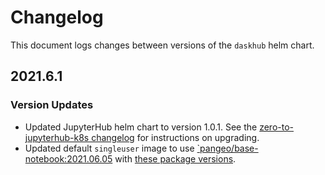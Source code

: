 # Changelog

This document logs changes between versions of the `daskhub` helm chart.

## 2021.6.1

### Version Updates

* Updated JupyterHub helm chart to version 1.0.1. See the [zero-to-jupyterhub-k8s changelog](https://github.com/jupyterhub/zero-to-jupyterhub-k8s/blob/main/CHANGELOG.md#10) for instructions on upgrading.
* Updated default `singleuser` image to use [`pangeo/base-notebook:2021.06.05](https://hub.docker.com/layers/pangeo/base-notebook/2021.06.05/images/sha256-c02c631921ab98ea00a206ed994359f8e0a4785a317d8c1e13e20df3362fcc2f?context=explore) with [these package versions](https://github.com/pangeo-data/pangeo-docker-images/blob/2021.06.05/base-notebook/packages.txt).
